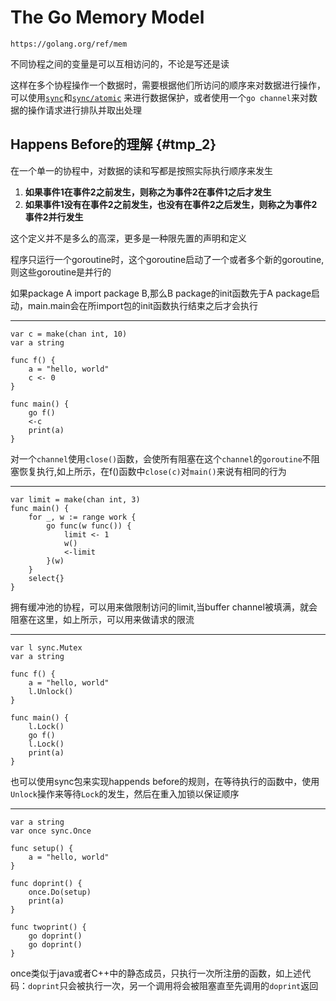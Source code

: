 # The Go Memory Model

`https://golang.org/ref/mem`

不同协程之间的变量是可以互相访问的，不论是写还是读

这样在多个协程操作一个数据时，需要根据他们所访问的顺序来对数据进行操作，可以使用[`sync`](https://golang.org/pkg/sync/)和[`sync/atomic`](https://golang.org/pkg/sync/atomic/) 来进行数据保护，或者使用一个`go channel`来对数据的操作请求进行排队并取出处理

## Happens Before的理解 {#tmp_2}

在一个单一的协程中，对数据的读和写都是按照实际执行顺序来发生

1. **如果事件1在事件2之前发生，则称之为事件2在事件1之后才发生**
2. **如果事件1没有在事件2之前发生，也没有在事件2之后发生，则称之为事件2事件2并行发生**

这个定义并不是多么的高深，更多是一种限先置的声明和定义

程序只运行一个goroutine时，这个goroutine启动了一个或者多个新的goroutine,则这些goroutine是并行的

如果package A import package B,那么B package的init函数先于A package启动，main.main会在所import包的init函数执行结束之后才会执行

---

```
var c = make(chan int, 10)
var a string

func f() {
    a = "hello, world"
    c <- 0
}

func main() {
    go f()
    <-c
    print(a)
}
```

对一个`channel`使用`close()`函数，会使所有阻塞在这个`channel`的`goroutine`不阻塞恢复执行,如上所示，在f\(\)函数中`close(c)`对`main()`来说有相同的行为

---

```
var limit = make(chan int, 3)
func main() {
    for _, w := range work {
        go func(w func()) {
            limit <- 1
            w()
            <-limit
        }(w)
    }
    select{}
}
```

拥有缓冲池的协程，可以用来做限制访问的limit,当buffer channel被填满，就会阻塞在这里，如上所示，可以用来做请求的限流

---

```
var l sync.Mutex
var a string

func f() {
    a = "hello, world"
    l.Unlock()
}

func main() {
    l.Lock()
    go f()
    l.Lock()
    print(a)
}
```

也可以使用sync包来实现happends before的规则，在等待执行的函数中，使用`Unlock`操作来等待`Lock`的发生，然后在重入加锁以保证顺序

---

```
var a string
var once sync.Once

func setup() {
    a = "hello, world"
}

func doprint() {
    once.Do(setup)
    print(a)
}

func twoprint() {
    go doprint()
    go doprint()
}
```

once类似于java或者C++中的静态成员，只执行一次所注册的函数，如上述代码：`doprint`只会被执行一次，另一个调用将会被阻塞直至先调用的`doprint`返回

